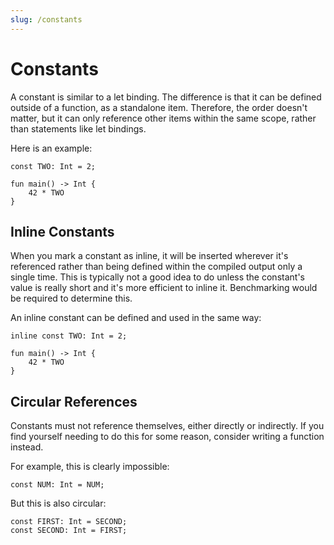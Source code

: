 ```yaml
---
slug: /constants
---
```


# Constants

A constant is similar to a let binding. The difference is that it can be defined outside of a function, as a standalone item. Therefore, the order doesn't matter, but it can only reference other items within the same scope, rather than statements like let bindings.

Here is an example:

```rue
const TWO: Int = 2;

fun main() -> Int {
    42 * TWO
}
```

## Inline Constants

When you mark a constant as inline, it will be inserted wherever it's referenced rather than being defined within the compiled output only a single time. This is typically not a good idea to do unless the constant's value is really short and it's more efficient to inline it. Benchmarking would be required to determine this.

An inline constant can be defined and used in the same way:

```rue
inline const TWO: Int = 2;

fun main() -> Int {
    42 * TWO
}
```

## Circular References

Constants must not reference themselves, either directly or indirectly. If you find yourself needing to do this for some reason, consider writing a function instead.

For example, this is clearly impossible:

```rue
const NUM: Int = NUM;
```

But this is also circular:

```rue
const FIRST: Int = SECOND;
const SECOND: Int = FIRST;
```
